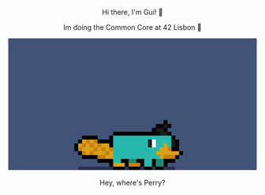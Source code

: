 <div align='center'>
  
Hi there, I'm Gui! 🦎

Im doing the Common Core at 42 Lisbon 🚀

![perry](perry.gif)

Hey, where's Perry?
